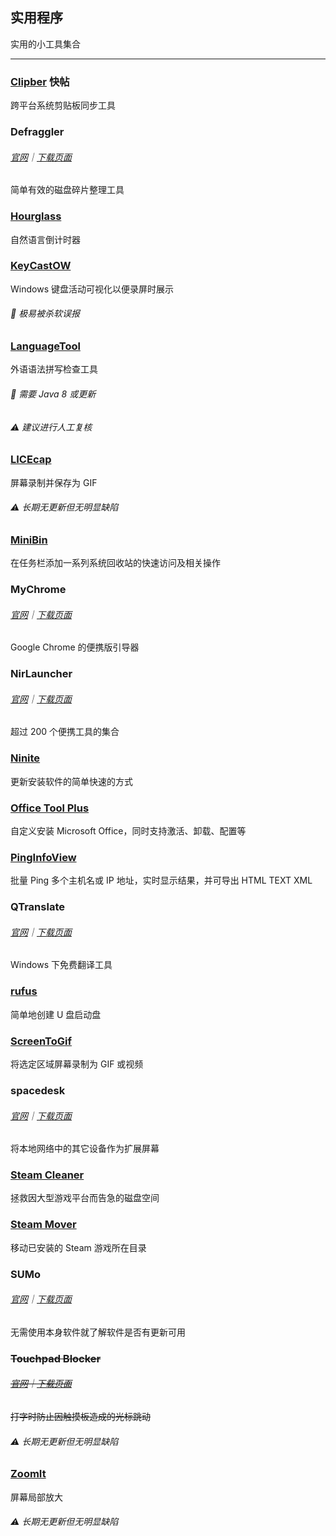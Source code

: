 ## 实用程序

实用的小工具集合

---

### [Clipber](http://clipber.com/clipber/) 快帖 

跨平台系统剪贴板同步工具

### Defraggler 

###### [官网](https://www.piriform.com/defraggler)｜[下载页面](https://www.piriform.com/defraggler/download)

简单有效的磁盘碎片整理工具

### [Hourglass](https://chris.dziemborowicz.com/apps/hourglass/) 

自然语言倒计时器

### [KeyCastOW](https://brookhong.github.io/2014/04/28/keycast-on-windows.html) 

Windows 键盘活动可视化以便录屏时展示

###### 📌 极易被杀软误报

### [LanguageTool](https://languagetool.org/) 

外语语法拼写检查工具

###### 📌 需要 Java 8 或更新

###### ⚠ 建议进行人工复核

### [LICEcap](http://www.cockos.com/licecap/) 

屏幕录制并保存为 GIF

###### ⚠ 长期无更新但无明显缺陷

### [MiniBin](http://e-sushi.github.io/) 

在任务栏添加一系列系统回收站的快速访问及相关操作

### MyChrome 

###### [官网](http://bbs.kafan.cn/thread-1725205-1-1.html)｜[下载页面](http://code.taobao.org/p/mychrome/src/trunk/release/)

Google Chrome 的便携版引导器

### NirLauncher 

###### [官网](http://launcher.nirsoft.net/)｜[下载页面](http://launcher.nirsoft.net/downloads/index.html)

超过 200 个便携工具的集合

### [Ninite](https://ninite.com/) 

更新安装软件的简单快速的方式

### [Office Tool Plus](https://www.landian.la/click/OfficeToolPlus.html) 

自定义安装 Microsoft Office，同时支持激活、卸载、配置等

### [PingInfoView](http://www.nirsoft.net/utils/multiple_ping_tool.html) 

批量 Ping 多个主机名或 IP 地址，实时显示结果，并可导出 HTML TEXT XML

### QTranslate 

###### [官网](https://quest-app.appspot.com/)｜[下载页面](https://quest-app.appspot.com/download)

Windows 下免费翻译工具

### [rufus](http://rufus.akeo.ie/)  

简单地创建 U 盘启动盘

### [ScreenToGif](http://www.screentogif.com/) 

将选定区域屏幕录制为 GIF 或视频

### spacedesk 

###### [官网](http://www.spacedesk.net/)｜[下载页面](http://spacedesk.ph/download/)

将本地网络中的其它设备作为扩展屏幕

### [Steam Cleaner](https://github.com/Codeusa/SteamCleaner) 

拯救因大型游戏平台而告急的磁盘空间

### [Steam Mover](http://www.traynier.com/software/steammover) 

移动已安装的 Steam 游戏所在目录

### SUMo 

###### [官网](http://www.kcsoftwares.com/?sumo)｜[下载页面](http://www.kcsoftwares.com/?download)

无需使用本身软件就了解软件是否有更新可用

### ~~Touchpad Blocker~~ 

###### [~~官网~~](http://touchpad-blocker.com/)~~｜~~[~~下载页面~~](http://touchpad-blocker.com/download/)

~~打字时防止因触摸板造成的光标跳动~~

###### ⚠ 长期无更新但无明显缺陷

### [ZoomIt](https://technet.microsoft.com/en-us/sysinternals/zoomit.aspx) 

屏幕局部放大

###### ⚠ 长期无更新但无明显缺陷
